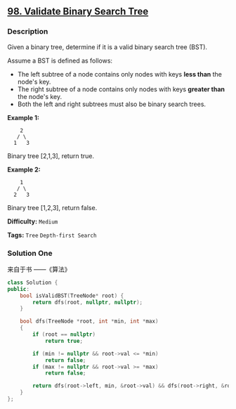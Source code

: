 ## [98. Validate Binary Search Tree](https://leetcode.com/problems/validate-binary-search-tree/description/)

### Description

Given a binary tree, determine if it is a valid binary search tree (BST).

Assume a BST is defined as follows:

- The left subtree of a node contains only nodes with keys **less than** the node's key.
- The right subtree of a node contains only nodes with keys **greater than** the node's key.
- Both the left and right subtrees must also be binary search trees.

**Example 1:**

```
    2
   / \
  1   3

```

Binary tree [2,1,3], return true.

**Example 2:**

```
    1
   / \
  2   3

```

Binary tree [1,2,3], return false.

**Difficulty:** `Medium`

**Tags:** `Tree` `Depth-first Search`

### Solution One

来自于书 ——《算法》

```c++
class Solution {
public:
    bool isValidBST(TreeNode* root) {
        return dfs(root, nullptr, nullptr);
    }

    bool dfs(TreeNode *root, int *min, int *max)
    {
        if (root == nullptr)
            return true;

        if (min != nullptr && root->val <= *min)
            return false;
        if (max != nullptr && root->val >= *max)
            return false;

        return dfs(root->left, min, &root->val) && dfs(root->right, &root->val, max);
    }
};
```
